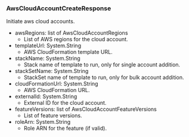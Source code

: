 ### AwsCloudAccountCreateResponse
Initiate aws cloud accounts.

- awsRegions: list of AwsCloudAccountRegions
  - List of AWS regions for the cloud account.
- templateUrl: System.String
  - AWS CloudFormation template URL.
- stackName: System.String
  - Stack name of template to run, only for single account addition.
- stackSetName: System.String
  - StackSet name of template to run, only for bulk account addition.
- cloudFormationUrl: System.String
  - AWS CloudFormation URL.
- externalId: System.String
  - External ID for the cloud account.
- featureVersions: list of AwsCloudAccountFeatureVersions
  - List of feature versions.
- roleArn: System.String
  - Role ARN for the feature (if valid).
